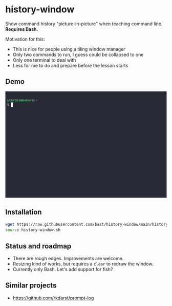 # history-window

Show command history "picture-in-picture" when teaching command line.
**Requires Bash.**

Motivation for this:
- This is nice for people using a tiling window manager
- Only two commands to run, I guess could be collapsed to one
- Only one terminal to deal with
- Less for me to do and prepare before the lesson starts


## Demo

![demo](demo.gif)


## Installation

```bash
wget https://raw.githubusercontent.com/bast/history-window/main/history-window.sh
source history-window.sh
```


## Status and roadmap

- There are rough edges. Improvements are welcome.
- Resizing kind of works, but requires a `clear` to redraw the window.
- Currently only Bash. Let's add support for fish?


## Similar projects

- https://github.com/rkdarst/prompt-log

